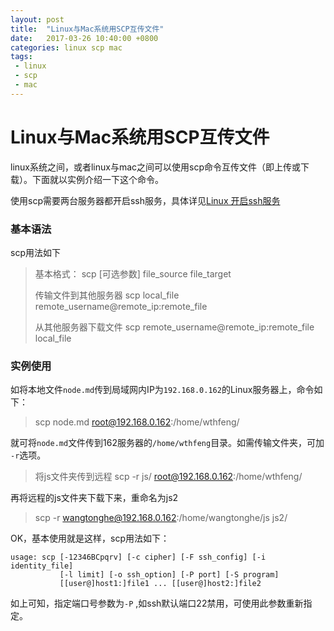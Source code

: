 ```yaml
---
layout: post
title:  "Linux与Mac系统用SCP互传文件"
date:   2017-03-26 10:40:00 +0800
categories: linux scp mac 
tags:
 - linux
 - scp
 - mac
---
```


# Linux与Mac系统用SCP互传文件


linux系统之间，或者linux与mac之间可以使用scp命令互传文件（即上传或下载）。下面就以实例介绍一下这个命令。


使用scp需要两台服务器都开启ssh服务，具体详见[Linux 开启ssh服务](http://www.cnblogs.com/fengbeihong/p/3307575.html)

### 基本语法

scp用法如下

> 基本格式：
> scp [可选参数] file_source file_target   
>         
> 传输文件到其他服务器 
> scp local_file remote_username@remote_ip:remote_file 
>
> 从其他服务器下载文件
> scp remote_username@remote_ip:remote_file local_file

### 实例使用

如将本地文件`node.md`传到局域网内IP为`192.168.0.162`的Linux服务器上，命令如下：

> scp node.md root@192.168.0.162:/home/wthfeng/

就可将`node.md`文件传到162服务器的`/home/wthfeng`目录。如需传输文件夹，可加 `-r`选项。

> 将js文件夹传到远程
> scp -r js/  root@192.168.0.162:/home/wthfeng/

再将远程的js文件夹下载下来，重命名为js2

> scp -r wangtonghe@192.168.0.162:/home/wangtonghe/js  js2/

OK，基本使用就是这样，scp用法如下：

```ssh
usage: scp [-12346BCpqrv] [-c cipher] [-F ssh_config] [-i identity_file]
           [-l limit] [-o ssh_option] [-P port] [-S program]
           [[user@]host1:]file1 ... [[user@]host2:]file2

```
如上可知，指定端口号参数为`-P` ,如ssh默认端口22禁用，可使用此参数重新指定。

